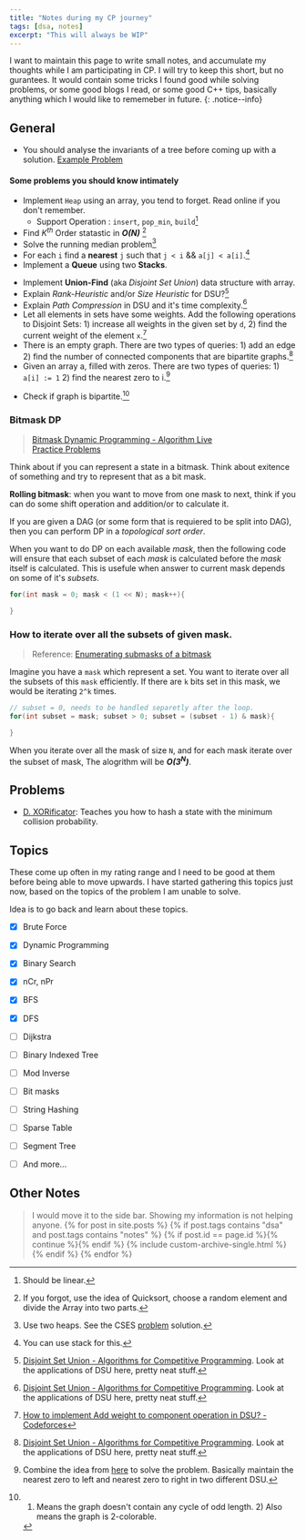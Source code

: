 ```yaml
---
title: "Notes during my CP journey"
tags: [dsa, notes]
excerpt: "This will always be WIP"
---
```


I want to maintain this page to write small notes, and accumulate my thoughts while I am participating in CP.
I will try to keep this short, but no gurantees. 
It would contain some tricks I found good while solving problems, 
or some good blogs I read, 
or some good C++ tips, basically anything which I would like to rememeber in future.
{: .notice--info}

## General
* You should analyse the invariants of a tree before coming up with a solution. [Example Problem](https://codeforces.com/contest/1975/problem/E)

#### Some problems you should know intimately
* Implement `Heap` using an array, you tend to forget. Read online if you don't remember.
  - Support Operation : `insert`, `pop_min`, `build`[^1]
* Find *K<sup>th</sup>* Order statastic in ***O(N)*** [^2] 
* Solve the running median problem[^3]
* For each `i` find a **nearest** `j` such that `j < i` && `a[j] < a[i]`.[^4]
* Implement a **Queue** using two **Stacks**.

[^1]: Should be linear.
[^2]: If you forgot, use the idea of Quicksort, choose a random element and divide the Array into two parts.
[^3]: Use two heaps. See the CSES [problem](https://cses.fi/problemset/task/1076) solution.
[^4]: You can use stack for this. 

* Implement **Union-Find** (aka *Disjoint Set Union*) data structure with array.
* Explain *Rank-Heuristic* and/or *Size Heuristic* for DSU?[^5]
* Explain *Path Compression* in DSU and it's time complexity.[^5]
* Let all elements in sets have some weights. Add the following operations to Disjoint Sets: 1) increase all weights in the given set by `d`, 2) find the current weight of the element `x`.[^6]
* There is an empty graph. There are two types of queries: 1) add an edge 2) find the number of connected components that are bipartite graphs.[^5]
* Given an array a, filled with zeros. There are two types of queries: 1) `a[i] := 1` 2) find the nearest zero to i.[^7]

[^5]: [Disjoint Set Union - Algorithms for Competitive Programming](https://cp-algorithms.com/data_structures/disjoint_set_union.html#union-by-size-rank). Look at the applications of DSU here, pretty neat stuff.
[^6]: [How to implement Add weight to component operation in DSU? - Codeforces](https://codeforces.com/blog/entry/130417)
[^7]: Combine the idea from [here](https://cp-algorithms.com/data_structures/disjoint_set_union.html#compress-jumps-along-a-segment-painting-subarrays-offline) to solve the problem. Basically maintain the nearest zero to left and nearest zero to right in two different DSU.

* Check if graph is bipartite.[^8]

[^8]: 1) Means the graph doesn't contain any cycle of odd length. 2) Also means the graph is 2-colorable.

### Bitmask DP
> [Bitmask Dynamic Programming - Algorithm Live](https://www.youtube.com/watch?v=rlTkd4yOQpE)  
> [Practice Problems](https://vjudge.net/article/5139)

Think about if you can represent a state in a bitmask. Think about exitence of something and try to represent that as a bit mask.  

**Rolling bitmask**: when you want to move from one mask to next, think if you can do some shift operation and addition/or to calculate it.  

If you are given a DAG (or some form that is requiered to be split into DAG), then you can perform DP in a *topological sort order*.  

When you want to do DP on each available *mask*, then the following code will ensure that each subset of each *mask* is calculated before the *mask* itself is calculated.
This is usefule when answer to current mask depends on some of it's *subsets*.
```cpp
for(int mask = 0; mask < (1 << N); mask++){

}
```

### How to iterate over all the subsets of given mask.
> Reference: [Enumerating submasks of a bitmask](https://cp-algorithms.com/algebra/all-submasks.html)

Imagine you have a `mask` which represent a set. You want to iterate over all the subsets of this `mask`
efficiently. If there are `k` bits set in this mask, we would be iterating `2^k` times. 

```cpp
// subset = 0, needs to be handled separetly after the loop.
for(int subset = mask; subset > 0; subset = (subset - 1) & mask){

}
```
When you iterate over all the mask of size `N`, and for each mask iterate over the subset of mask, 
The alogrithm will be ***O(3<sup>N</sup>)***.

## Problems

* [D. XORificator](https://codeforces.com/contest/1977/problem/D): Teaches you how to hash a state with the minimum collision probability.

## Topics 
These come up often in my rating range and I need to be good at them before being able to move upwards. 
I have started gathering this topics just now, based on the topics of the problem I am unable to solve.  

Idea is to go back and learn about these topics. 

- [X] Brute Force
- [X] Dynamic Programming
- [X] Binary Search
- [X] nCr, nPr
- [X] BFS
- [X] DFS
- [ ] Dijkstra
- [ ] Binary Indexed Tree
- [ ] Mod Inverse
- [ ] Bit masks
- [ ] String Hashing
- [ ] Sparse Table
- [ ] Segment Tree
- [ ] And more...


## Other Notes
> I would move it to the side bar. Showing my information is not helping anyone. 
{% for post in site.posts %}
  {% if post.tags contains "dsa" and post.tags contains "notes" %}
      {% if post.id == page.id %}{% continue %}{% endif %}
      {% include custom-archive-single.html %}
  {% endif %}
{% endfor %}
